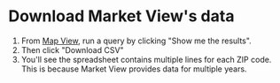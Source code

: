# Download Market View's data

1. From [Map View](https://marketview.nais.org/map), run a query by clicking "Show me the results".
2. Then click "Download CSV"
3. You'll see the spreadsheet contains multiple lines for each ZIP code. This is because Market View provides data for multiple years.&#x20;

<div data-full-width="true">

<figure><img src="../.gitbook/assets/NAIS_Market_View_and_Inbox_•_wilkinson_nais_org.png" alt=""><figcaption></figcaption></figure>

</div>
